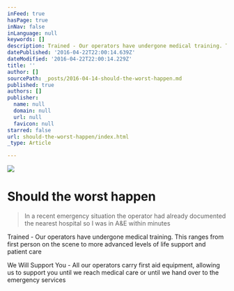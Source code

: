 ```yaml
---
inFeed: true
hasPage: true
inNav: false
inLanguage: null
keywords: []
description: Trained - Our operators have undergone medical training. This ranges from first person on the scene to more advanced levels of life support and patient care
datePublished: '2016-04-22T22:00:14.639Z'
dateModified: '2016-04-22T22:00:14.229Z'
title: ''
author: []
sourcePath: _posts/2016-04-14-should-the-worst-happen.md
published: true
authors: []
publisher:
  name: null
  domain: null
  url: null
  favicon: null
starred: false
url: should-the-worst-happen/index.html
_type: Article

---
```

![](https://the-grid-user-content.s3-us-west-2.amazonaws.com/ce6a2bb9-f957-40b3-afa6-a87dadda0f2a.jpg)

# Should the worst happen

> In a recent emergency situation the operator had already documented the nearest hospital so I was in A&E within minutes

Trained - Our operators have undergone medical training. This ranges from first person on the scene to more advanced levels of life support and patient care

We Will Support You - All our operators carry first aid equipment, allowing us to support you until we reach medical care or until we hand over to the emergency services
